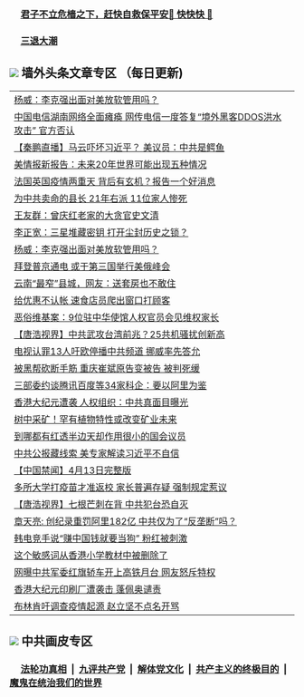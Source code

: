 
 ### &nbsp;&nbsp;&nbsp;&nbsp; [君子不立危樯之下，赶快自救保平安🍎 快快快 📩](https://github.com/pwgy/td/blob/master/README.md)

 ### &nbsp;&nbsp;&nbsp;&nbsp; [三退大潮](https://ww3.xkide.work/?key=zuuelqyfglsfjmgm&pin=65881581&ag=ogQuit&from=pw2) 

## <img src="https://img.icons8.com/cute-clipart/2x/circled-right.png"> 墙外头条文章专区 （每日更新)

<Table>
<tr><td colspan="2" align="left"><a href="https://www.xjudw.work/?name=c1383135&key=jxhgisbctpdeqtjm&from=pw2">杨威：李克强出面对美放软管用吗？</a></td></tr>
<tr><td colspan="2" align="left"><a href="https://www.xjudw.work/?name=c1383116&key=jxhgisbctpdeqtjm&from=pw2">中国电信湖南网络全面瘫痪 网传电信一度答复“境外黑客DDOS洪水攻击” 官方否认</a></td></tr>
<tr><td colspan="2" align="left"><a href="https://www.xjudw.work/?name=c1383168&key=jxhgisbctpdeqtjm&from=pw2">【秦鹏直播】马云吓坏习近平？ 美议员：中共是鳄鱼</a></td></tr>
<tr><td colspan="2" align="left"><a href="https://www.xjudw.work/?name=c1383117&key=jxhgisbctpdeqtjm&from=pw2">美情报新报告：未来20年世界可能出现五种情况</a></td></tr>
<tr><td colspan="2" align="left"><a href="https://www.xjudw.work/?name=c1383145&key=jxhgisbctpdeqtjm&from=pw2">法国英国疫情两重天 背后有玄机？报告一个好消息</a></td></tr>
<tr><td colspan="2" align="left"><a href="https://www.xjudw.work/?name=c1383146&key=jxhgisbctpdeqtjm&from=pw2">为中共卖命的县长 21年右派 11位家人惨死</a></td></tr>
<tr><td colspan="2" align="left"><a href="https://www.xjudw.work/?name=c1383136&key=jxhgisbctpdeqtjm&from=pw2">王友群：曾庆红老家的大贪官史文清</a></td></tr>
<tr><td colspan="2" align="left"><a href="https://www.xjudw.work/?name=c1383029&key=jxhgisbctpdeqtjm&from=pw2">李正宽：三星堆藏密钥 打开尘封历史之锁？</a></td></tr>
<tr><td colspan="2" align="left"><a href="https://www.xjudw.work/?name=c1383072&key=jxhgisbctpdeqtjm&from=pw2">杨威：李克强出面对美放软管用吗？</a></td></tr>
<tr><td colspan="2" align="left"><a href="https://www.xjudw.work/?name=c1383119&key=jxhgisbctpdeqtjm&from=pw2">拜登普京通电 或于第三国举行美俄峰会</a></td></tr>
<tr><td colspan="2" align="left"><a href="https://www.xjudw.work/?name=c1383143&key=jxhgisbctpdeqtjm&from=pw2">云南“最窄”县城，网友：送套房也不敢住</a></td></tr>
<tr><td colspan="2" align="left"><a href="https://www.xjudw.work/?name=c1383118&key=jxhgisbctpdeqtjm&from=pw2">给优惠不认帐 速食店员爬出窗口打顾客</a></td></tr>
<tr><td colspan="2" align="left"><a href="https://www.xjudw.work/?name=c1383114&key=jxhgisbctpdeqtjm&from=pw2">恶俗维基案：9位驻中华使馆人权官员会见维权家长</a></td></tr>
<tr><td colspan="2" align="left"><a href="https://www.xjudw.work/?name=c1383137&key=jxhgisbctpdeqtjm&from=pw2">【唐浩视界】中共武攻台湾前兆？25共机骚扰创新高</a></td></tr>
<tr><td colspan="2" align="left"><a href="https://www.xjudw.work/?name=c1383113&key=jxhgisbctpdeqtjm&from=pw2">电视认罪13人吁欧停播中共频道 挪威率先答允</a></td></tr>
<tr><td colspan="2" align="left"><a href="https://www.xjudw.work/?name=c1383166&key=jxhgisbctpdeqtjm&from=pw2">被黑帮砍断手筋 重庆崔斌原告变被告 被判死缓</a></td></tr>
<tr><td colspan="2" align="left"><a href="https://www.xjudw.work/?name=c1383065&key=jxhgisbctpdeqtjm&from=pw2">三部委约谈腾讯百度等34家科企：要以阿里为鉴</a></td></tr>
<tr><td colspan="2" align="left"><a href="https://www.xjudw.work/?name=c1383134&key=jxhgisbctpdeqtjm&from=pw2">香港大纪元遭袭 人权组织：中共真面目曝光</a></td></tr>
<tr><td colspan="2" align="left"><a href="https://www.xjudw.work/?name=c1383141&key=jxhgisbctpdeqtjm&from=pw2">树中采矿！罕有植物特性或改变矿业未来</a></td></tr>
<tr><td colspan="2" align="left"><a href="https://www.xjudw.work/?name=c1383142&key=jxhgisbctpdeqtjm&from=pw2">到哪都有红透半边天却作用很小的国会议员</a></td></tr>
<tr><td colspan="2" align="left"><a href="https://www.xjudw.work/?name=c1383027&key=jxhgisbctpdeqtjm&from=pw2">中共公报藏线索 美专家解读习近平不自信</a></td></tr>
<tr><td colspan="2" align="left"><a href="https://www.xjudw.work/?name=c1383003&key=jxhgisbctpdeqtjm&from=pw2">【中国禁闻】4月13日完整版</a></td></tr>
<tr><td colspan="2" align="left"><a href="https://www.xjudw.work/?name=c1383048&key=jxhgisbctpdeqtjm&from=pw2">多所大学打疫苗才准返校 家长普遍存疑 强制规定惹议</a></td></tr>
<tr><td colspan="2" align="left"><a href="https://www.xjudw.work/?name=c1383007&key=jxhgisbctpdeqtjm&from=pw2">【唐浩视界】七根芒刺在背 中共犯台恐自灭</a></td></tr>
<tr><td colspan="2" align="left"><a href="https://www.xjudw.work/?name=c1383064&key=jxhgisbctpdeqtjm&from=pw2">章天亮: 创纪录重罚阿里182亿 中共仅为了“反垄断”吗？</a></td></tr>
<tr><td colspan="2" align="left"><a href="https://www.xjudw.work/?name=c1383169&key=jxhgisbctpdeqtjm&from=pw2">韩电竞手说“赚中国钱就要当狗” 粉红被刺激</a></td></tr>
<tr><td colspan="2" align="left"><a href="https://www.xjudw.work/?name=c1383139&key=jxhgisbctpdeqtjm&from=pw2">这个敏感词从香港小学教材中被删除了</a></td></tr>
<tr><td colspan="2" align="left"><a href="https://www.xjudw.work/?name=c1383076&key=jxhgisbctpdeqtjm&from=pw2">网曝中共军委红旗轿车开上高铁月台 网友怒斥特权</a></td></tr>
<tr><td colspan="2" align="left"><a href="https://www.xjudw.work/?name=c1383080&key=jxhgisbctpdeqtjm&from=pw2">香港大纪元印刷厂遭袭击 蓬佩奥谴责</a></td></tr>
<tr><td colspan="2" align="left"><a href="https://www.xjudw.work/?name=c1383100&key=jxhgisbctpdeqtjm&from=pw2">布林肯吁调查疫情起源 赵立坚不点名开骂</a></td></tr>

 </Table>

 ## <img src="https://img.icons8.com/cute-clipart/2x/circled-right.png"> 中共画皮专区
 ### &nbsp;&nbsp;&nbsp;&nbsp; [法轮功真相](https://github.com/begood0513/basic/blob/master/README.md) &nbsp;|&nbsp; [九评共产党](https://github.com/begood0513/9ping.md/blob/master/README.md) &nbsp;|&nbsp; [解体党文化](https://github.com/begood0513/jtdwh.md/blob/master/README.md)   &nbsp;|&nbsp; [共产主义的终极目的](https://github.com/begood0513/gczydzjmd.md/blob/master/README.md) &nbsp;|&nbsp; [魔鬼在统治我们的世界](https://github.com/begood0513/gczydzjmd.md/blob/master/README.md) 
